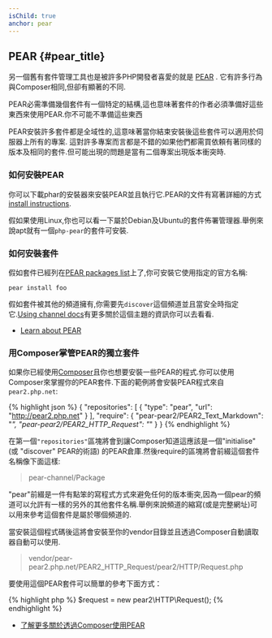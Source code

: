 ```yaml
---
isChild: true
anchor: pear
---
```


## PEAR {#pear_title}

另一個舊有套件管理工具也是被許多PHP開發者喜愛的就是 [PEAR][1] . 它有許多行為與Composer相同,但卻有顯著的不同.

PEAR必需準備幾個套件有一個特定的結構,這也意味著套件的作者必須準備好這些東西來使用PEAR.你不可能不準備這些東西

PEAR安裝許多套件都是全域性的,這意味著當你結束安裝後這些套件可以適用於伺服器上所有的專案. 這對許多專案而言都是不錯的如果他們都需買依頼有著同樣的版本及相同的套件.但可能出現的問題是當有二個專案出現版本衝突時.

### 如何安裝PEAR

你可以下載phar的安裝器來安裝PEAR並且執行它.PEAR的文件有寫著詳細的方式[install instructions][2].

假如果使用Linux,你也可以看一下屬於Debian及Ubuntu的套件佈署管理器.舉例來說apt就有一個``php-pear``的套件可安裝.

### 如何安裝套件

假如套件已經列在[PEAR packages list][3]上了,你可安裝它使用指定的官方名稱:

    pear install foo

假如套件被其他的頻道擁有,你需要先`discover`這個頻道並且當安全時指定它.[Using channel docs][4]有更多關於這個主題的資訊你可以去看看.    

* [Learn about PEAR][1]

### 用Composer掌管PEAR的獨立套件

如果你已經使用[Composer][5]且你也想要安裝一些PEAR的程式.你可以使用Composer來掌握你的PEAR套件.下面的範例將會安裝PEAR程式來自 `pear2.php.net`:

{% highlight json %}
{
    "repositories": [
        {
            "type": "pear",
            "url": "http://pear2.php.net"
        }
    ],
    "require": {
        "pear-pear2/PEAR2_Text_Markdown": "*",
        "pear-pear2/PEAR2_HTTP_Request": "*"
    }
}
{% endhighlight %}

在第一個`"repositories"`區塊將會到讓Composer知道這應該是一個"initialise" (或 "discover" PEAR的術語) 的PEAR倉庫.然後require的區塊將會前綴這個套件名稱像下面這樣:

> pear-channel/Package

"pear"前綴是一件有點笨的寫程式方式來避免任何的版本衝突,因為一個pear的頻道可以允許有一樣的另外的其他套件名稱.舉例來說頻道的縮寫(或是完整網址)可以用來參考這個套件是屬於哪個頻道的.

當安裝這個程式碼後這將會安裝至你的vendor目錄並且透過Composer自動讀取器自動可以使用.

> vendor/pear-pear2.php.net/PEAR2_HTTP_Request/pear2/HTTP/Request.php

要使用這個PEAR套件可以簡單的參考下面方式：

{% highlight php %}
$request = new pear2\HTTP\Request();
{% endhighlight %}

* [了解更多關於透過Composer使用PEAR][6]

[1]: http://pear.php.net/
[2]: http://pear.php.net/manual/en/installation.getting.php
[3]: http://pear.php.net/packages.php
[4]: http://pear.php.net/manual/en/guide.users.commandline.channels.php
[5]: /#composer_and_packagist
[6]: http://getcomposer.org/doc/05-repositories.md#pear
